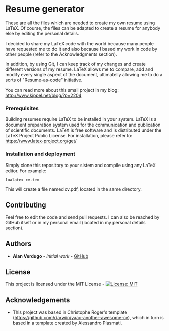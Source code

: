# Resume generator

These are all the files which are needed to create my own resume using LaTeX. Of course, the files can be adapted to create a resume for anybody else by editing the personal details.

I decided to share my LaTeX code with the world because many people have requested me to do it and also because I based my work in code by other people (refer to the Acknowledgments section).

In addition, by using Git, I can keep track of my changes and create different versions of my resume. LaTeX allows me to compare, add and modify every single aspect of the document, ultimatelly allowing me to do a sorts of "Resume-as-code" initiative.

You can read more about this small project in my blog: http://www.kippel.net/blog/?p=2204

### Prerequisites

Building resumes require LaTeX to be installed in your system. LaTeX is a document preparation system used for the communication and publication of scientific documents. LaTeX is free software and is distributed under the LaTeX Project Public License. For installation, please refer to: https://www.latex-project.org/get/

### Installation and deployment

Simply clone this repository to your sistem and compile using any LaTeX editor. For example:
```
lualatex cv.tex
```

This will create a file named cv.pdf, located in the same directory.

## Contributing

Feel free to edit the code and send pull requests. I can also be reached by GitHub itself or in my personal email (located in my personal details section).

## Authors

* **Alan Verdugo** - *Initial work* - [GitHub](https://github.com/alanverdugo)

## License

This project is licensed under the MIT License - [![License: MIT](https://img.shields.io/badge/License-MIT-yellow.svg)](https://opensource.org/licenses/MIT)

## Acknowledgements

* This project was based in Christophe Roger's template (https://github.com/darwiin/yaac-another-awesome-cv), which in turn is based in a template created by Alessandro Plasmati.

